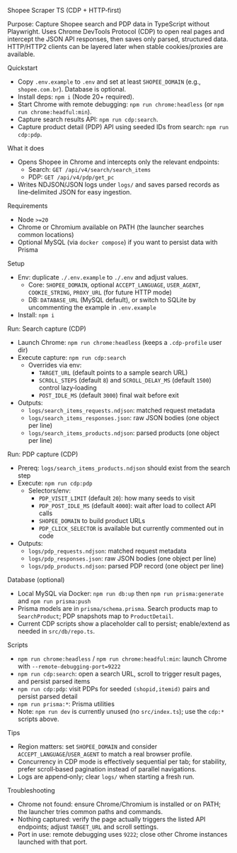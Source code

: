 Shopee Scraper TS (CDP + HTTP‑first)

Purpose: Capture Shopee search and PDP data in TypeScript without Playwright. Uses Chrome DevTools Protocol (CDP) to open real pages and intercept the JSON API responses, then saves only parsed, structured data. HTTP/HTTP2 clients can be layered later when stable cookies/proxies are available.

Quickstart
- Copy `.env.example` to `.env` and set at least `SHOPEE_DOMAIN` (e.g., `shopee.com.br`). Database is optional.
- Install deps: `npm i` (Node 20+ required).
- Start Chrome with remote debugging: `npm run chrome:headless` (or `npm run chrome:headful:min`).
- Capture search results API: `npm run cdp:search`.
- Capture product detail (PDP) API using seeded IDs from search: `npm run cdp:pdp`.

What it does
- Opens Shopee in Chrome and intercepts only the relevant endpoints:
  - Search: `GET /api/v4/search/search_items`
  - PDP: `GET /api/v4/pdp/get_pc`
- Writes NDJSON/JSON logs under `logs/` and saves parsed records as line‑delimited JSON for easy ingestion.

Requirements
- Node `>=20`
- Chrome or Chromium available on PATH (the launcher searches common locations)
- Optional MySQL (via `docker compose`) if you want to persist data with Prisma

Setup
- Env: duplicate `./.env.example` to `./.env` and adjust values.
  - Core: `SHOPEE_DOMAIN`, optional `ACCEPT_LANGUAGE`, `USER_AGENT`, `COOKIE_STRING`, `PROXY_URL` (for future HTTP mode)
  - DB: `DATABASE_URL` (MySQL default), or switch to SQLite by uncommenting the example in `.env.example`
- Install: `npm i`

Run: Search capture (CDP)
- Launch Chrome: `npm run chrome:headless` (keeps a `.cdp-profile` user dir)
- Execute capture: `npm run cdp:search`
  - Overrides via env:
    - `TARGET_URL` (default points to a sample search URL)
    - `SCROLL_STEPS` (default `8`) and `SCROLL_DELAY_MS` (default `1500`) control lazy‑loading
    - `POST_IDLE_MS` (default `3000`) final wait before exit
- Outputs:
  - `logs/search_items_requests.ndjson`: matched request metadata
  - `logs/search_items_responses.json`: raw JSON bodies (one object per line)
  - `logs/search_items_products.ndjson`: parsed products (one object per line)

Run: PDP capture (CDP)
- Prereq: `logs/search_items_products.ndjson` should exist from the search step
- Execute: `npm run cdp:pdp`
  - Selectors/env:
    - `PDP_VISIT_LIMIT` (default `20`): how many seeds to visit
    - `PDP_POST_IDLE_MS` (default `4000`): wait after load to collect API calls
    - `SHOPEE_DOMAIN` to build product URLs
    - `PDP_CLICK_SELECTOR` is available but currently commented out in code
- Outputs:
  - `logs/pdp_requests.ndjson`: matched request metadata
  - `logs/pdp_responses.json`: raw JSON bodies (one object per line)
  - `logs/pdp_products.ndjson`: parsed PDP record (one object per line)

Database (optional)
- Local MySQL via Docker: `npm run db:up` then `npm run prisma:generate` and `npm run prisma:push`
- Prisma models are in `prisma/schema.prisma`. Search products map to `SearchProduct`; PDP snapshots map to `ProductDetail`.
- Current CDP scripts show a placeholder call to persist; enable/extend as needed in `src/db/repo.ts`.

Scripts
- `npm run chrome:headless` / `npm run chrome:headful:min`: launch Chrome with `--remote-debugging-port=9222`
- `npm run cdp:search`: open a search URL, scroll to trigger result pages, and persist parsed items
- `npm run cdp:pdp`: visit PDPs for seeded `(shopid,itemid)` pairs and persist parsed detail
- `npm run prisma:*`: Prisma utilities
- Note: `npm run dev` is currently unused (no `src/index.ts`); use the `cdp:*` scripts above.

Tips
- Region matters: set `SHOPEE_DOMAIN` and consider `ACCEPT_LANGUAGE`/`USER_AGENT` to match a real browser profile.
- Concurrency in CDP mode is effectively sequential per tab; for stability, prefer scroll‑based pagination instead of parallel navigations.
- Logs are append‑only; clear `logs/` when starting a fresh run.

Troubleshooting
- Chrome not found: ensure Chrome/Chromium is installed or on PATH; the launcher tries common paths and commands.
- Nothing captured: verify the page actually triggers the listed API endpoints; adjust `TARGET_URL` and scroll settings.
- Port in use: remote debugging uses `9222`; close other Chrome instances launched with that port.
